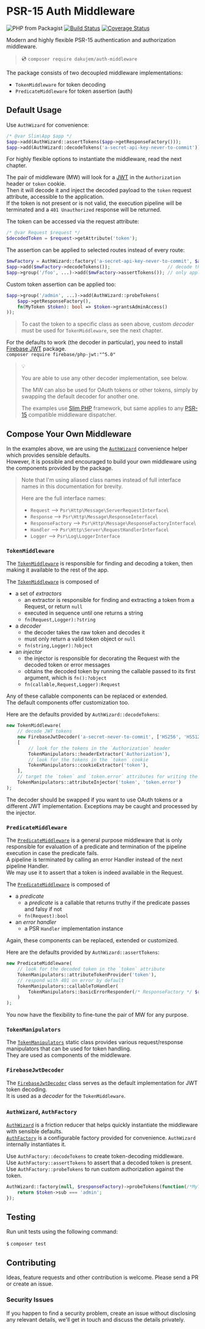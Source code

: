 # PSR-15 Auth Middleware

![PHP from Packagist](https://img.shields.io/packagist/php-v/dakujem/auth-middleware)
[![Build Status](https://travis-ci.org/dakujem/auth-middleware.svg?branch=main)](https://travis-ci.org/dakujem/auth-middleware)
[![Coverage Status](https://coveralls.io/repos/github/dakujem/auth-middleware/badge.svg?branch=main)](https://coveralls.io/github/dakujem/auth-middleware?branch=main)

Modern and highly flexible PSR-15 authentication and authorization middleware.

> 💿 `composer require dakujem/auth-middleware`


The package consists of two decoupled middleware implementations:
- `TokenMiddleware` for token decoding
- `PredicateMiddleware` for token assertion (auth)


## Default Usage

Use `AuthWizard` for convenience:
```php
/* @var Slim\App $app */
$app->add(AuthWizard::assertTokens($app->getResponseFactory()));
$app->add(AuthWizard::decodeTokens('a-secret-api-key-never-to-commit'));
```
For highly flexible options to instantiate the middleware, read the next chapter.

The pair of middleware (MW) will look for a [JWT](https://jwt.io/introduction/)
in the `Authorization` header or `token` cookie.\
Then it will decode it and inject the decoded payload to the `token` request attribute,
accessible to the application.\
If the token is not present or is not valid, the execution pipeline will be terminated
and a `401 Unauthorized` response will be returned.

The token can be accessed via the request attribute:
```php
/* @var Request $request */
$decodedToken = $request->getAttribute('token');
```

The assertion can be applied to selected routes instead of every route:
```php
$mwFactory = AuthWizard::factory('a-secret-api-key-never-to-commit', $app->getResponseFactory());
$app->add($mwFactory->decodeTokens());                     // decode the token for all routes, but
$app->group('/foo', ...)->add($mwFactory->assertTokens()); // only apply the assertion for selected ones
```

Custom token assertion can be applied too:
```php
$app->group('/admin', ...)->add(AuthWizard::probeTokens(
    $app->getResponseFactory(),
    fn(MyToken $token): bool => $token->grantsAdminAccess()
));
```

> To cast the token to a specific class as seen above,
> custom _decoder_ must be used for `TokenMiddleware`, see the next chapter.


For the defaults to work (the decoder in particular),
you need to install [Firebase JWT](https://github.com/firebase/php-jwt) package.\
`composer require firebase/php-jwt:"^5.0"`

>
> 💡
>
> You are able to use any other decoder implementation, see below.
>
> The MW can also be used for OAuth tokens or other tokens,
> simply by swapping the default decoder for another one.
>
> The examples use [Slim PHP](https://www.slimframework.com) framework,
> but same applies to any [PSR-15](https://www.php-fig.org/psr/psr-15/) compatible middleware dispatcher.
>


## Compose Your Own Middleware

In the examples above, we are using the [`AuthWizard`] convenience helper which provides sensible defaults.\
However, it is possible and encouraged to build your own middleware using the components provided by the package.

>
> Note that I'm using aliased class names instead of full interface names in this documentation for brevity.
>
> Here are the full interface names:
> - `Request` --> `Psr\Http\Message\ServerRequestInterface`\
> - `Response` --> `Psr\Http\Message\ResponseInterface`\
> - `ResponseFactory` --> `Psr\Http\Message\ResponseFactoryInterface`\
> - `Handler` --> `Psr\Http\Server\RequestHandlerInterface`\
> - `Logger` --> `Psr\Log\LoggerInterface`
>


### `TokenMiddleware`

The [`TokenMiddleware`] is responsible for finding and decoding a token,
then making it available to the rest of the app.

The [`TokenMiddleware`] is composed of
- a set of _extractors_
    - an extractor is responsible for finding and extracting a token from a Request, or return `null`
    - executed in sequence until one returns a string
    - `fn(Request,Logger):?string`
- a _decoder_
    - the decoder takes the raw token and decodes it
    - must only return a valid token object or `null`
    - `fn(string,Logger):?object`
- an _injector_
    - the injector is responsible for decorating the Request with the decoded token or error messages
    - obtains the decoded token by running the callable passed to its first argument, which is `fn():?object`
    - `fn(callable,Request,Logger):Request`

Any of these callable components can be replaced or extended.\
The default components offer customization too.

Here are the defaults provided by `AuthWizard::decodeTokens`:
```php
new TokenMiddleware(
    // decode JWT tokens
    new FirebaseJwtDecoder('a-secret-never-to-commit', ['HS256', 'HS512', 'HS384']),
    [
        // look for the tokens in the `Authorization` header
        TokenManipulators::headerExtractor('Authorization'),
        // look for the tokens in the `token` cookie
        TokenManipulators::cookieExtractor('token'),
    ],
    // target the `token` and `token.error` attributes for writing the decoded token or error message
    TokenManipulators::attributeInjector('token', 'token.error')
);
```
The decoder should be swapped if you want to use OAuth tokens or a different JWT implementation.
Exceptions may be caught and processed by the injector.


### `PredicateMiddleware`

The [`PredicateMiddleware`] is a general purpose middleware that is only responsible for evaluation of a predicate and
termination of the pipeline execution in case the predicate fails.\
A pipeline is terminated by calling an error Handler instead of the next pipeline Handler.\
We may use it to assert that a token is indeed available in the Request.

The [`PredicateMiddleware`] is composed of
- a _predicate_
    - a _predicate_ is a callable that returns truthy if the predicate passes and falsy if not
    - `fn(Request):bool`
- an _error handler_
    - a PSR `Handler` implementation instance

Again, these components can be replaced, extended or customized.

Here are the defaults provided by `AuthWizard::assertTokens`:
```php
new PredicateMiddleware(
    // look for the decoded token in the `token` attribute
    TokenManipulators::attributeTokenProvider('token'),
    // respond with 401 on error by default
    TokenManipulators::callableToHandler(
        TokenManipulators::basicErrorResponder(/* ResponseFactory */ $responseFactory, 401)
    )
);
```

You now have the flexibility to fine-tune the pair of MW for any purpose.


### `TokenManipulators`

The [`TokenManipulators`] static class provides various request/response manipulators
that can be used for token handling.\
They are used as components of the middleware.


### `FirebaseJwtDecoder`

The [`FirebaseJwtDecoder`] class serves as the default implementation for JWT token decoding.\
It is used as a _decoder_ for the `TokenMiddleware`.


### `AuthWizard`, `AuthFactory`

[`AuthWizard`] is a friction reducer that helps quickly instantiate the middleware with sensible defaults.\
[`AuthFactory`] is a configurable factory provided for convenience. `AuthWizard` internally instantiates it.

Use `AuthFactory::decodeTokens` to create token-decoding middleware.\
Use `AuthFactory::assertTokens` to assert that a decoded token is present.\
Use `AuthFactory::probeTokens` to run custom authorization against the token.

```php
AuthWizard::factory(null, $responseFactory)->probeTokens(function(/*MyToken*/ $token): bool {
    return $token->sub === 'admin';
});
```


## Testing

Run unit tests using the following command:

`$` `composer test`


## Contributing

Ideas, feature requests and other contribution is welcome.
Please send a PR or create an issue.


### Security Issues

If you happen to find a security problem,
create an issue without disclosing any relevant details,
we'll get in touch and discuss the details privately.



[`TokenMiddleware`]:      src/TokenMiddleware.php
[`PredicateMiddleware`]:  src/PredicateMiddleware.php
[`TokenManipulators`]:    src/TokenManipulators.php
[`FirebaseJwtDecoder`]:   src/FirebaseJwtDecoder.php
[`AuthWizard`]:           src/Factory/AuthWizard.php
[`AuthFactory`]:          src/Factory/AuthFactory.php

